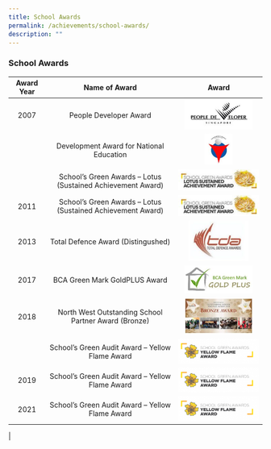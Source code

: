 ```yaml
---
title: School Awards
permalink: /achievements/school-awards/
description: ""
---
```

### **School Awards**

| Award Year | Name of Award | Award |
|:---:|:---:|:---:|
| 2007 | People Developer Award | <img src="/images/sch%20award%201.png" style="width:85%"> |
|  | Development Award for National Education | <img src="/images/sch%20award%202.png" style="width:35%">|
|  | School’s Green Awards – Lotus (Sustained Achievement Award) | ![](/images/sch%20award%203.png) |
| 2011 | School’s Green Awards – Lotus (Sustained Achievement Award) | ![](/images/sch%20award%204.png) |
| 2013 | Total Defence Award (Distingushed) |<img src="/images/sch%20award%205.png" style="width:75%">  |
| 2017 | BCA Green Mark GoldPLUS Award | <img src="/images/sch%20award%206.png" style="width:85%">|
| 2018 | North West Outstanding School Partner Award (Bronze) |<img src="/images/sch%20award%207.png" style="width:85%"> |
|  | School’s Green Audit Award – Yellow Flame Award | ![](/images/sch%20award%208.png) |
| 2019 | School’s Green Audit Award – Yellow Flame Award | ![](/images/sch%20award%209.png) |
| 2021 | School’s Green Audit Award – Yellow Flame Award | ![](/images/sch%20award%2010.png) |
|